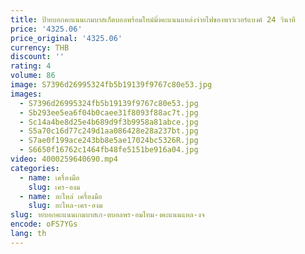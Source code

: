 ```yaml
---
title: ป้ายบอกคะแนนเกมบาสเก็ตบอลพร้อมไทม์มิ่งคะแนนแหล่งจ่ายไฟของพาวเวอร์แบงค์ 24 วินาที
price: '4325.06'
price_original: '4325.06'
currency: THB
discount: ''
rating: 4
volume: 86
image: S7396d26995324fb5b19139f9767c80e53.jpg
images:
  - S7396d26995324fb5b19139f9767c80e53.jpg
  - Sb293ee5ea6f04b0caee31f8093f88ac7t.jpg
  - Sc14a4be8d25e4b689d9f3b9958a81abce.jpg
  - S5a70c16d77c249d1aa086428e28a237bt.jpg
  - S7ae0f199ace243bb8e5ae17024bc5326R.jpg
  - S6650f16762c1464fb48fe5151be916a04.jpg
video: 4000259640690.mp4
categories:
  - name: เครื่องมือ
    slug: เคร-องม
  - name: อะไหล่ เครื่องมือ
    slug: อะไหล-เคร-องม
slug: ายบอกคะแนนเกมบาสเก-ตบอลพร-อมไทม-งคะแนนแหล-งจ
encode: oFS7YGs
lang: th
---
```

  